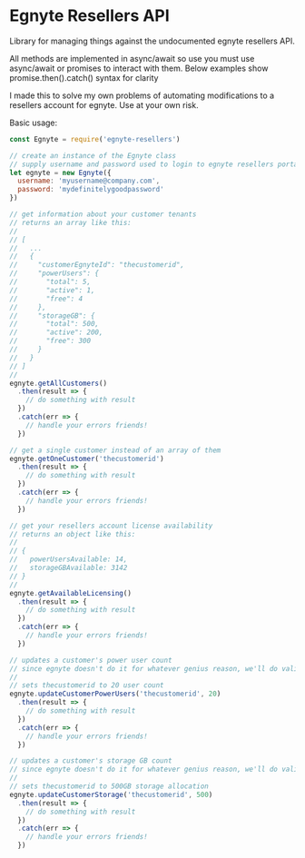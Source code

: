 # Egnyte Resellers API

Library for managing things against the undocumented egnyte resellers API.

All methods are implemented in async/await so use you must use async/await or promises to interact with them. Below examples show promise.then().catch() syntax for clarity

I made this to solve my own problems of automating modifications to a resellers account for egnyte. Use at your own risk.

Basic usage:

```js
const Egnyte = require('egnyte-resellers')

// create an instance of the Egnyte class
// supply username and password used to login to egnyte resellers portal (https://resellers.egnyte.com)
let egnyte = new Egnyte({
  username: 'myusername@company.com',
  password: 'mydefinitelygoodpassword'
})

// get information about your customer tenants
// returns an array like this:
//
// [
//   ...
//   {
//     "customerEgnyteId": "thecustomerid",
//     "powerUsers": {
//       "total": 5,
//       "active": 1,
//       "free": 4
//     },
//     "storageGB": {
//       "total": 500,
//       "active": 200,
//       "free": 300
//     }
//   }
// ]
//
egnyte.getAllCustomers()
  .then(result => {
    // do something with result
  })
  .catch(err => {
    // handle your errors friends!
  })

// get a single customer instead of an array of them
egnyte.getOneCustomer('thecustomerid')
  .then(result => {
    // do something with result
  })
  .catch(err => {
    // handle your errors friends!
  })

// get your resellers account license availability
// returns an object like this:
//
// {
//   powerUsersAvailable: 14,
//   storageGBAvailable: 3142
// }
//
egnyte.getAvailableLicensing()
  .then(result => {
    // do something with result
  })
  .catch(err => {
    // handle your errors friends!
  })

// updates a customer's power user count
// since egnyte doesn't do it for whatever genius reason, we'll do validation to ensure you can't set this to less than the current in-use number of users
//
// sets thecustomerid to 20 user count
egnyte.updateCustomerPowerUsers('thecustomerid', 20)
  .then(result => {
    // do something with result
  })
  .catch(err => {
    // handle your errors friends!
  })

// updates a customer's storage GB count
// since egnyte doesn't do it for whatever genius reason, we'll do validation to ensure you can't set this to less than the current in-use GB of storage
//
// sets thecustomerid to 500GB storage allocation
egnyte.updateCustomerStorage('thecustomerid', 500)
  .then(result => {
    // do something with result
  })
  .catch(err => {
    // handle your errors friends!
  })
```
